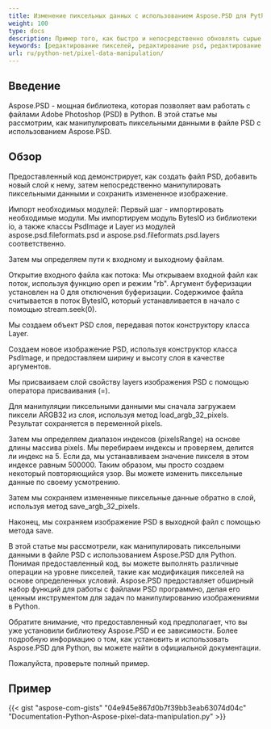 ```yaml
---
title: Изменение пиксельных данных с использованием Aspose.PSD для Python
weight: 100
type: docs
description: Пример того, как быстро и непосредственно обновлять сырые пиксельные данные с помощью PSD Python API
keywords: [редактирование пикселей, редактирование psd, редактирование слоя, обработка сырых данных, редактирование данных psd, psd api, python, образец кода]
url: ru/python-net/pixel-data-manipulation/
---
```


## **Введение**
Aspose.PSD - мощная библиотека, которая позволяет вам работать с файлами Adobe Photoshop (PSD) в Python. В этой статье мы рассмотрим, как манипулировать пиксельными данными в файле PSD с использованием Aspose.PSD.

## **Обзор**
Предоставленный код демонстрирует, как создать файл PSD, добавить новый слой к нему, затем непосредственно манипулировать пиксельными данными и сохранить измененное изображение.

Импорт необходимых модулей: Первый шаг - импортировать необходимые модули. Мы импортируем модуль BytesIO из библиотеки io, а также классы PsdImage и Layer из модулей aspose.psd.fileformats.psd и aspose.psd.fileformats.psd.layers соответственно.

Затем мы определяем пути к входному и выходному файлам.

Открытие входного файла как потока: Мы открываем входной файл как поток, используя функцию open и режим "rb". Аргумент буферизации установлен на 0 для отключения буферизации. Содержимое файла считывается в поток BytesIO, который устанавливается в начало с помощью stream.seek(0).

Мы создаем объект PSD слоя, передавая поток конструктору класса Layer.

Создаем новое изображение PSD, используя конструктор класса PsdImage, и предоставляем ширину и высоту слоя в качестве аргументов.

Мы присваиваем слой свойству layers изображения PSD с помощью оператора присваивания (=).

Для манипуляции пиксельными данными мы сначала загружаем пиксели ARGB32 из слоя, используя метод load_argb_32_pixels. Результат сохраняется в переменной pixels.

Затем мы определяем диапазон индексов (pixelsRange) на основе длины массива pixels. Мы перебираем индексы и проверяем, делится ли индекс на 5. Если да, мы устанавливаем значение пикселя в этом индексе равным 500000. Таким образом, мы просто создаем некоторый повторяющийся узор. Вы можете изменить пиксельные данные по своему усмотрению.

Затем мы сохраняем измененные пиксельные данные обратно в слой, используя метод save_argb_32_pixels.

Наконец, мы сохраняем изображение PSD в выходной файл с помощью метода save.

В этой статье мы рассмотрели, как манипулировать пиксельными данными в файле PSD с использованием Aspose.PSD для Python. Понимая предоставленный код, вы можете выполнять различные операции на уровне пикселей, такие как модификация пикселей на основе определенных условий. Aspose.PSD предоставляет обширный набор функций для работы с файлами PSD программно, делая его ценным инструментом для задач по манипулированию изображениями в Python.

Обратите внимание, что предоставленный код предполагает, что вы уже установили библиотеку Aspose.PSD и ее зависимости. Более подробную информацию о том, как установить и использовать Aspose.PSD для Python, вы можете найти в официальной документации.

Пожалуйста, проверьте полный пример.

## **Пример**
{{< gist "aspose-com-gists" "04e945e867d0b7f39bb3eab63074d04c" "Documentation-Python-Aspose-pixel-data-manipulation.py" >}}
